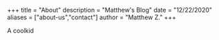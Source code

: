 +++
title = "About"
description = "Matthew's Blog"
date = "12/22/2020"
aliases = ["about-us","contact"]
author = "Matthew Z."
+++

A coolkid 
